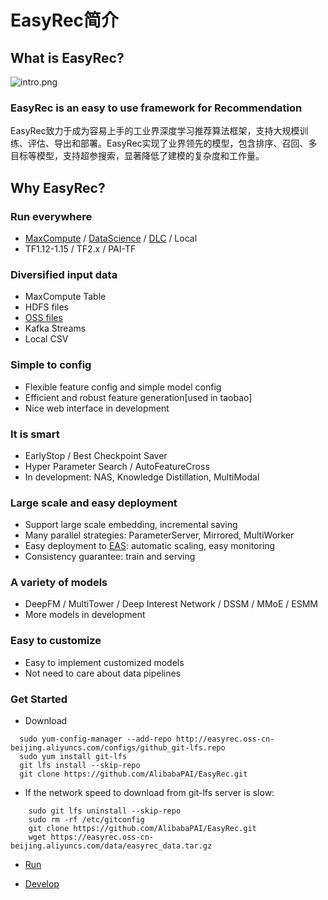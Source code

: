 # EasyRec简介

## What is&#160;EasyRec?

![intro.png](docs/images/intro.png)

### EasyRec is an easy to use framework for Recommendation

EasyRec致力于成为容易上手的工业界深度学习推荐算法框架，支持大规模训练、评估、导出和部署。EasyRec实现了业界领先的模型，包含排序、召回、多目标等模型，支持超参搜索，显著降低了建模的复杂度和工作量。

## Why EasyRec?

### Run everywhere

- [MaxCompute](https://help.aliyun.com/product/27797.html) / [DataScience](https://help.aliyun.com/document_detail/170836.html) / [DLC](https://www.alibabacloud.com/help/zh/doc-detail/165137.htm?spm=a2c63.p38356.b99.79.4c0734a4bVav8D) / Local
- TF1.12-1.15 / TF2.x / PAI-TF

### Diversified input data

- MaxCompute Table
- HDFS files
- [OSS files](https://help.aliyun.com/product/31815.html?spm=5176.7933691.1309819.8.5bb52a66ZQOobj)
- Kafka Streams
- Local CSV

### Simple to config

- Flexible feature config and simple model config
- Efficient and robust feature generation\[used in taobao\]
- Nice web interface in development

### It is smart

- EarlyStop / Best Checkpoint Saver
- Hyper Parameter Search / AutoFeatureCross
- In development: NAS, Knowledge Distillation, MultiModal

### Large scale and easy deployment

- Support large scale embedding, incremental saving
- Many parallel strategies: ParameterServer, Mirrored, MultiWorker
- Easy deployment to [EAS](https://help.aliyun.com/document_detail/113696.html?spm=a2c4g.11174283.6.745.344d1987M3j15E): automatic scaling, easy monitoring
- Consistency guarantee: train and serving

### A variety of models

- DeepFM / MultiTower / Deep Interest Network / DSSM / MMoE / ESMM
- More models in development

### Easy to customize

- Easy to implement customized models
- Not need to care about data pipelines

### Get Started

- Download
```
  sudo yum-config-manager --add-repo http://easyrec.oss-cn-beijing.aliyuncs.com/configs/github_git-lfs.repo
  sudo yum install git-lfs
  git lfs install --skip-repo
  git clone https://github.com/AlibabaPAI/EasyRec.git
```

- If the network speed to download from git-lfs server is slow:
```
    sudo git lfs uninstall --skip-repo
    sudo rm -rf /etc/gitconfig
    git clone https://github.com/AlibabaPAI/EasyRec.git
    wget https://easyrec.oss-cn-beijing.aliyuncs.com/data/easyrec_data.tar.gz
```

- [Run](docs/source/quick_start/local_tutorial.md)

- [Develop](docs/source/develop.md)
